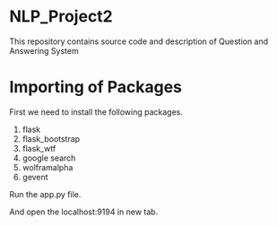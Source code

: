 # NLP_Project2
This repository contains source code and description of Question and Answering System 

# Importing of Packages

First we need to install the following packages. 

1. flask
2. flask_bootstrap
3. flask_wtf
4. google search
5. wolframalpha 
6. gevent


Run the app.py file.

And open the localhost:9194 in new tab.

